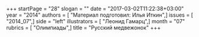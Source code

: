 +++
startPage = "28"
slogan = ""
date = "2017-03-02T11:22:38+03:00"
year = "2014"
authors = [ "Материал подготовил: Илья Иткин",]
issues = [ "2014_07",]
side = "left"
illustrators = [ "Леонид Гамарц",]
month = "07"
rubrics = [ "Олимпиады",]
title = "Русский медвежонок"
+++

